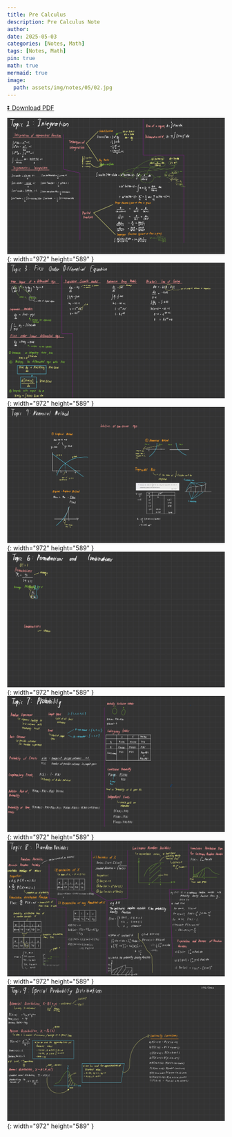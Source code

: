 ```yaml
---
title: Pre Calculus
description: Pre Calculus Note
author: 
date: 2025-05-03 
categories: [Notes, Math]
tags: [Notes, Math]
pin: true
math: true
mermaid: true
image:
  path: assets/img/notes/05/02.jpg
---
```


[⏬ Download PDF](https://wahbakamaluddin.github.io/assets/pdf/notes/05/PreCalc-SN.pdf)

![Desktop View](assets/img/notes/05/02.jpg){: width="972" height="589" }
![Desktop View](assets/img/notes/05/03.jpg){: width="972" height="589" }
![Desktop View](assets/img/notes/05/04.jpg){: width="972" height="589" }
![Desktop View](assets/img/notes/05/06.jpg){: width="972" height="589" }
![Desktop View](assets/img/notes/05/07.jpg){: width="972" height="589" }
![Desktop View](assets/img/notes/05/08.jpg){: width="972" height="589" }
![Desktop View](assets/img/notes/05/09.jpg){: width="972" height="589" }
